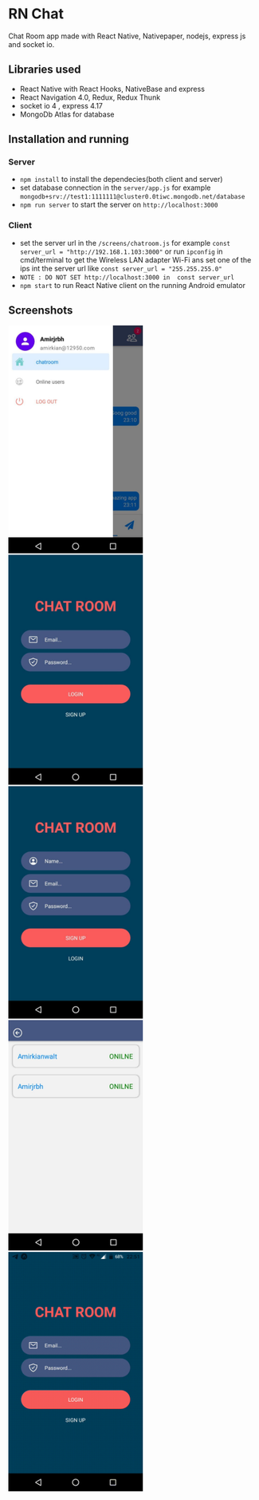 # RN Chat

Chat Room app made with React Native, Nativepaper, nodejs, express js and socket io.

## Libraries used

- React Native with React Hooks, NativeBase and express
- React Navigation 4.0, Redux, Redux Thunk
- socket io 4 , express 4.17
- MongoDb Atlas for database

## Installation and running

### Server

- `npm install` to install the dependecies(both client and server)
- set database connection in the `server/app.js` for example `mongodb+srv://test1:1111111@cluster0.0tiwc.mongodb.net/database`
- `npm run server` to start the server on `http://localhost:3000`

### Client


- set the server url in the `/screens/chatroom.js` for example `const server_url = "http://192.168.1.103:3000"` or run `ipconfig` in cmd/terminal to get the Wireless LAN adapter Wi-Fi ans set one of the ips int the server url like `const server_url = "255.255.255.0"` 
- `NOTE : DO NOT SET http://localhost:3000 in  const server_url`
- `npm start` to run React Native client on the running Android emulator

## Screenshots

 <img src="/screen%20shot/5.jpg" width="270"/><img src="/screen%20shot/1.jpg" width="270"/><img src="/screen%20shot/2.jpg" width="270"/> 
 <img src="/screen%20shot/3.jpg" width="270"/><img src="/screen%20shot/gif.gif" width="270"/>


